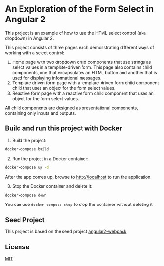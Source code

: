 # An Exploration of the Form Select in Angular 2

This project is an example of how to use the HTML select control (aka dropdown) in Angular 2.

This project consists of three pages each demonstrating different ways of working with a select control:
1. Home page with two dropdown child components that use strings as select values in a template-driven form. This page also contains
child components, one that encapsulates an HTML button and another that is used for displaying informational messages.
2. Template driven form page with a template-driven form child component child that uses an object for the form select values.
3. Reactive form page with a reactive form child component that uses an object for the form select values.

All child components are designed as presentational components, containing only inputs and outputs.

## Build and run this project with Docker

1. Build the project:
``` bash
docker-compose build
```

2. Run the project in a Docker container:
``` bash
docker-compose up -d
```
After the app comes up, browse to [http://localhost](http://localhost) to run the application.

3. Stop the Docker container and delete it:
``` bash
docker-compose down
```
You can use ```docker-compose stop``` to stop the container without deleting it

## Seed Project
This project is based on the seed project [angular2-webpack](https://github.com/preboot/angular2-webpack)

## License

[MIT](/LICENSE)



